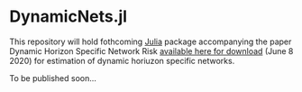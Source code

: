 # DynamicNets.jl

This repository will hold fothcoming [Julia](http://julialang.org/) package accompanying the paper Dynamic Horizon Specific Network Risk [available here for download](https://) (June 8 2020) for estimation of dynamic horiuzon specific networks.

To be published soon...
